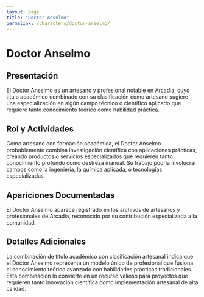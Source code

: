 ```yaml
---
layout: page
title: "Doctor Anselmo"
permalink: /characters/doctor-anselmo/
---
```


# Doctor Anselmo

## Presentación
El Doctor Anselmo es un artesano y profesional notable en Arcadia, cuyo título académico combinado con su clasificación como artesano sugiere una especialización en algún campo técnico o científico aplicado que requiere tanto conocimiento teórico como habilidad práctica.

## Rol y Actividades
Como artesano con formación académica, el Doctor Anselmo probablemente combina investigación científica con aplicaciones prácticas, creando productos o servicios especializados que requieren tanto conocimiento profundo como destreza manual. Su trabajo podría involucrar campos como la ingeniería, la química aplicada, o tecnologías especializadas.

## Apariciones Documentadas
El Doctor Anselmo aparece registrado en los archivos de artesanos y profesionales de Arcadia, reconocido por su contribución especializada a la comunidad.

## Detalles Adicionales
La combinación de título académico con clasificación artesanal indica que el Doctor Anselmo representa un modelo único de profesional que fusiona el conocimiento teórico avanzado con habilidades prácticas tradicionales. Esta combinación lo convierte en un recurso valioso para proyectos que requieren tanto innovación científica como implementación artesanal de alta calidad.